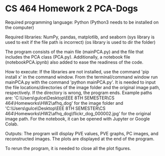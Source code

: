 # CS 464 Homework 2 PCA-Dogs

Required programming language: Python (Python3 needs to be installed on the computer)

Required libraries: NumPy, pandas, matplotlib, and seaborn (sys library is used to exit if the file path is incorrect)
(os library is used to dir the folder)

The program consists of the main file (mainPCA.py) and the file that includes the PCA class (PCA.py). Additionally, a notebook 
file (notebookPCA.ipynb) also added to ease the readiness of the code.

How to execute: If the libraries are not installed, use the command 'pip install x' in the command window.
From the terminal/command window run mainPCA.py with the command 'python mainPCA.py'. It is needed to input the file 
locations/directories of the image folder and the original image path, respectively. If the directory is wrong, the program ends.
Example paths are: 'C:\Users\gulce\Desktop\EEE 8TH SEMESTER\CS 464\Homeworks\HW2\afhq_dog' for the image folder and
'C:\Users\gulce\Desktop\EEE 8TH SEMESTER\CS 464\Homeworks\HW2\afhq_dog\flickr_dog_000002.jpg' for the original image path.
For the notebook, it can be opened with Jupyter or Google Colab.

Outputs: The program will display PVE values, PVE graphs, PC images, and reconstructed images. The plots are displayed at the
end of the program.

To rerun the program, it is needed to close all the plot figures. 


